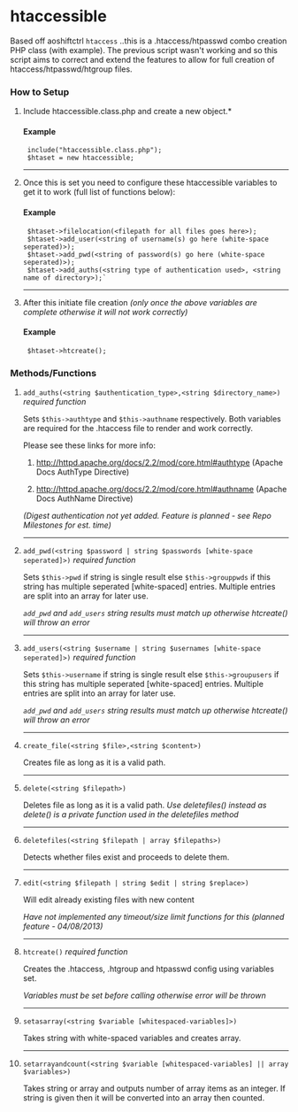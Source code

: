 htaccessible
============

Based off aoshiftctrl `htaccess` ..this is a .htaccess/htpasswd combo creation PHP class (with example). The previous script wasn't working and so this script aims to correct and extend the features to allow for full creation of htaccess/htpasswd/htgroup files.


### How to Setup ###

1. Include htaccessible.class.php and create a new object.*

	#### Example ####
		include("htaccessible.class.php");
		$htaset = new htaccessible;

	<hr />
		
2. Once this is set you need to configure these htaccessible variables to get it to work (full list of functions below):

	#### Example ####
		$htaset->filelocation(<filepath for all files goes here>);
		$htaset->add_user(<string of username(s) go here (white-space seperated)>);
		$htaset->add_pwd(<string of password(s) go here (white-space seperated)>);
		$htaset->add_auths(<string type of authentication used>, <string name of directory>);`

	<hr />
		

3. After this initiate file creation *(only once the above variables are complete otherwise it will not work correctly)*

	#### Example ####
		$htaset->htcreate();


### Methods/Functions 		

1. `add_auths(<string $authentication_type>,<string $directory_name>)` *required function*
	
	Sets `$this->authtype` and `$this->authname` respectively. Both variables are required for the .htaccess file to render and work correctly.
	
	Please see these links for more info:
	1. http://httpd.apache.org/docs/2.2/mod/core.html#authtype (Apache Docs AuthType Directive)
	
	2. http://httpd.apache.org/docs/2.2/mod/core.html#authname (Apache Docs AuthName Directive)
		
	*(Digest authentication not yet added. Feature is planned - see Repo Milestones for est. time)*

	<hr />
	
2. `add_pwd(<string $password | string $passwords [white-space seperated]>)` *required function*
	
	Sets `$this->pwd` if string is single result else `$this->grouppwds` if this string has multiple seperated [white-spaced] entries. Multiple
	entries are split into an array for later use.
	
	*`add_pwd` and `add_users` string results must match up otherwise htcreate() will throw an error*

	<hr />

3. `add_users(<string $username | string $usernames [white-space seperated]>)` *required function*
	
	Sets `$this->username` if string is single result else `$this->groupusers` if this string has multiple seperated [white-spaced] entries. Multiple
	entries are split into an array for later use.

	*`add_pwd` and `add_users` string results must match up otherwise htcreate() will throw an error*

	<hr />	

4. `create_file(<string $file>,<string $content>)`

	Creates file as long as it is a valid path. 
	
	<hr />	
	
5. `delete(<string $filepath>)`

	Deletes file as long as it is a valid path. 
	*Use deletefiles() instead as delete() is a private function used in the deletefiles method*
	
	<hr />	
	
6. `deletefiles(<string $filepath | array $filepaths>)`
	
	Detects whether files exist and proceeds to delete them.

	<hr />	

7. `edit(<string $filepath | string $edit | string $replace>)`
	
	Will edit already existing files with new content
	
	*Have not implemented any timeout/size limit functions for this (planned feature - 04/08/2013)*
	<hr />	

	
8. `htcreate()` *required function*
	
	Creates the .htaccess, .htgroup and htpasswd config using variables set.
	
	*Variables must be set before calling otherwise error will be thrown*

	<hr />	
	
9. `setasarray(<string $variable [whitespaced-variables]>)`

	Takes string with white-spaced variables and creates array.

	<hr />	
		
10. `setarrayandcount(<string $variable [whitespaced-variables] || array $variables>)`
    
	Takes string or array and outputs number of array items as an integer. If string is given then it will be converted into an array then counted.